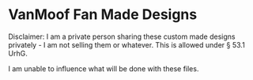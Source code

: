 # VanMoof Fan Made Designs
Disclaimer: I am a private person sharing these custom made designs privately - I am not selling them or whatever.
This is allowed under § 53.1 UrhG.

I am unable to influence what will be done with these files. 

